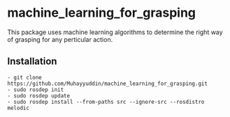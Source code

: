 # machine_learning_for_grasping
This package uses machine learning algorithms to determine the right way of grasping for any perticular action.
## Installation
```
- git clone https://github.com/Muhayyuddin/machine_learning_for_grasping.git
- sudo rosdep init
- sudo rosdep update  
- sudo rosdep install --from-paths src --ignore-src --rosdistro melodic
```
